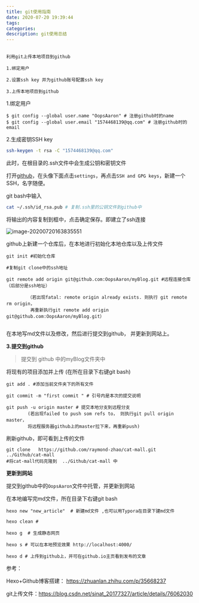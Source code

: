 ```yaml
---
title: git使用指南
date: 2020-07-20 19:39:44
tags: 
categories:
description: git使用总结
---
```



```

利用git上传本地项目到github

1.绑定用户

2.设置ssh key 并为github账号配置ssh key

3.上传本地项目到github
```



1.绑定用户 

```
$ git config --global user.name "OopsAaron" # 注册github时的name
$ git config --global user.email "1574468139@qq.com" # 注册github时的email
```



2.生成密钥SSH key  

```bash
ssh-keygen -t rsa -C "1574468139@qq.com"
```

此时，在根目录的.ssh文件中会生成公钥和密钥文件



打开[github](https://link.zhihu.com/?target=http%3A//github.com/)，在头像下面点击`settings`，再点击`SSH and GPG keys`，新建一个SSH，名字随便。

git bash中输入

```bash
cat ~/.ssh/id_rsa.pub # 复制.ssh里的公钥文件到github中
```

将输出的内容复制到框中，点击确定保存。即建立了ssh连接



 



![image-20200720163835551](https://i.loli.net/2020/07/20/45pTnsvKBbYPDCQ.png)





github上新建一个仓库后，在本地进行初始化本地仓库以及上传文件

```
git init #初始化仓库

#复制git clone中的ssh地址

git remote add origin git@github.com:OopsAaron/myBlog.git #远程连接仓库 （后部分是ssh地址）

		（若出现fatal: remote origin already exists. 则执行 git remote rm origin，
 		 再重新执行git remote add origin git@github.com:OopsAaron/myBlog.git）


```



在本地写md文件以及修改，然后进行提交到github， 并更新到网站上。



**3.提交到github**

> 提交到 github 中的myBlog文件夹中



将现有的项目添加并上传 (在所在目录下右键git bash)

```
git add . #添加当前文件夹下的所有文件

git commit -m "first commit " # 引号内是本次的提交说明 

git push -u origin master # 提交本地分支到远程分支
		(若出现failed to push som refs to， 则执行git pull origin master，
		将远程服务器github上的master拉下来，再重新push)
```

刷新github，即可看到上传的文件

```
git clone   https://github.com/raymond-zhao/cat-mall.git   ../Github/cat-mall 
#将cat-mall代码克隆到  ../Github/cat-mall 中
```





**更新到网站**

提交到github中的`OopsAaron`文件中托管，并更新到网站

在本地编写完md文件，所在目录下右键git bash

```
hexo new "new_article"  # 新建md文件 ,也可以用Typora在目录下建md文件
```



```
hexo clean # 

hexo g  # 生成静态网页 

hexo s # 可以在本地预览效果 http://localhost:4000/

hexo d # 上传到github上，并可在github.io主页看到发布的文章
```



参考：

Hexo+Github博客搭建：  https://zhuanlan.zhihu.com/p/35668237

git上传文件：https://blog.csdn.net/sinat_20177327/article/details/76062030



